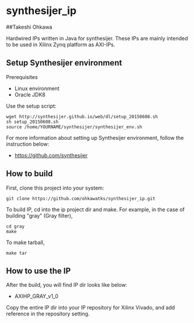 # synthesijer_ip
##Takeshi Ohkawa

Hardwired IPs written in Java for synthesijer.
These IPs are mainly intended to be used in Xilinx Zynq platform as AXI-IPs.

## Setup Synthesijer environment
Prerequisites
 - Linux environment
 - Oracle JDK8

Use the setup script:

    wget http://synthesijer.github.io/web/dl/setup_20150608.sh
    sh setup_20150608.sh
    source /home/YOURNAME/synthesijer/synthesijer_env.sh
    
For more information about setting up Synthesijer environment, follow the instruction below:

- https://github.com/synthesijer

## How to build
First, clone this project into your system:

    git clone https://github.com/ohkawatks/synthesijer_ip.git

To build IP, cd into the ip project dir and make. For example, in the case of building "gray" (Gray filter),

    cd gray
    make
 
To make tarball,

    make tar

## How to use the IP
After the build, you will find IP dir looks like below:

- AXIHP_GRAY_v1_0

Copy the entire IP dir into your IP repository for Xilinx Vivado, and add reference in the repository setting.
